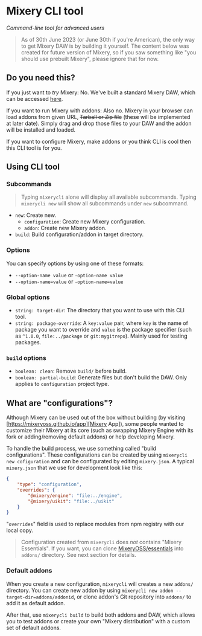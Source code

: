 # Mixery CLI tool
_Command-line tool for advanced users_

> As of 30th June 2023 (or June 30th if you're American), the only way to get Mixery DAW is by building it yourself. The content below was created for future version of Mixery, so if you saw something like "you should use prebuilt Mixery", please ignore that for now.

## Do you need this?
If you just want to _try_ Mixery: No. We've built a standard Mixery DAW, which can be accessed [here][Mixery App].

If you want to run Mixery with addons: Also no. Mixery in your browser can load addons from given URL, ~~Tarball or Zip file~~ (these will be implemented at later date). Simply drag and drop those files to your DAW and the addon will be installed and loaded.

If you want to configure Mixery, make addons or you think CLI is cool then this CLI tool is for you.

## Using CLI tool
### Subcommands
> Typing ``mixerycli`` alone will display all available subcommands. Typing ``mixerycli new`` will show all subcommands under ``new`` subcommand.

- ``new``: Create new.
  + ``configuration``: Create new Mixery configuration.
  + ``addon``: Create new Mixery addon.
- ``build``: Build configuration/addon in target directory.

### Options
You can specify options by using one of these formats:

- ``--option-name value`` or ``-option-name value``
- ``--option-name=value`` or ``-option-name=value``

### Global options
- ``string: target-dir``: The directory that you want to use with this CLI tool.
- ``string: package-override``: A ``key:value`` pair, where ``key`` is the name of package you want to override and ``value`` is the package specifier (such as ``^1.0.0``, ``file:../package`` or ``git:mygitrepo``). Mainly used for testing packages.

### ``build`` options
- ``boolean: clean``: Remove ``build/`` before build.
- ``boolean: partial-build``: Generate files but don't build the DAW. Only applies to ``configuration`` project type.

## What are "configurations"?
Although Mixery can be used out of the box without building (by visiting [https://mixeryoss.github.io/app][Mixery App]), some people wanted to customize their Mixery at its core (such as swapping Mixery Engine with its fork or adding/removing default addons) or help developing Mixery.

To handle the build process, we use something called "build configurations". These configurations can be created by using ``mixerycli new cofiguration`` and can be configurated by editing ``mixery.json``. A typical ``mixery.json`` that we use for development look like this:

```json
{
    "type": "configuration",
    "overrides": {
        "@mixery/engine": "file:../engine",
        "@mixery/uikit": "file:../uikit"
    }
}
```

"``overrides``" field is used to replace modules from npm registry with our local copy.

> Configuration created from ``mixerycli`` does _not_ contains "Mixery Essentials". If you want, you can clone [MixeryOSS/essentials](https://github.com/MixeryOSS/essentials) into ``addons/`` directory. See next section for details.

### Default addons
When you create a new configuration, ``mixerycli`` will creates a new ``addons/`` directory. You can create new addon by using ``mixerycli new addon --target-dir=addons/addonid``, or clone addon's Git repository into ``addons/`` to add it as default addon.

After that, use ``mixerycli build`` to build both addons and DAW, which allows you to test addons or create your own "Mixery distribution" with a custom set of default addons.

[Mixery App]: https://mixeryoss.github.io/app